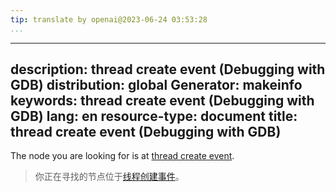 ```yaml
---
tip: translate by openai@2023-06-24 03:53:28
...
```

---
description: thread create event (Debugging with GDB)
distribution: global
Generator: makeinfo
keywords: thread create event (Debugging with GDB)
lang: en
resource-type: document
title: thread create event (Debugging with GDB)
---

The node you are looking for is at [thread create event](Stop-Reply-Packets.html#thread-create-event).

> 你正在寻找的节点位于[线程创建事件](Stop-Reply-Packets.html#thread-create-event)。
